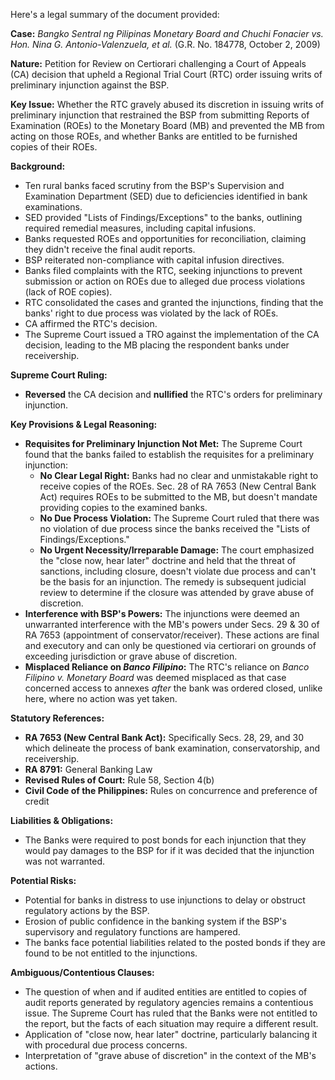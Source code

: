 Here's a legal summary of the document provided:

**Case:** *Bangko Sentral ng Pilipinas Monetary Board and Chuchi Fonacier vs. Hon. Nina G. Antonio-Valenzuela, et al.* (G.R. No. 184778, October 2, 2009)

**Nature:** Petition for Review on Certiorari challenging a Court of Appeals (CA) decision that upheld a Regional Trial Court (RTC) order issuing writs of preliminary injunction against the BSP.

**Key Issue:** Whether the RTC gravely abused its discretion in issuing writs of preliminary injunction that restrained the BSP from submitting Reports of Examination (ROEs) to the Monetary Board (MB) and prevented the MB from acting on those ROEs, and whether Banks are entitled to be furnished copies of their ROEs.

**Background:**

*   Ten rural banks faced scrutiny from the BSP's Supervision and Examination Department (SED) due to deficiencies identified in bank examinations.
*   SED provided "Lists of Findings/Exceptions" to the banks, outlining required remedial measures, including capital infusions.
*   Banks requested ROEs and opportunities for reconciliation, claiming they didn't receive the final audit reports.
*   BSP reiterated non-compliance with capital infusion directives.
*   Banks filed complaints with the RTC, seeking injunctions to prevent submission or action on ROEs due to alleged due process violations (lack of ROE copies).
*   RTC consolidated the cases and granted the injunctions, finding that the banks' right to due process was violated by the lack of ROEs.
*   CA affirmed the RTC's decision.
*   The Supreme Court issued a TRO against the implementation of the CA decision, leading to the MB placing the respondent banks under receivership.

**Supreme Court Ruling:**

*   **Reversed** the CA decision and **nullified** the RTC's orders for preliminary injunction.

**Key Provisions & Legal Reasoning:**

*   **Requisites for Preliminary Injunction Not Met:** The Supreme Court found that the banks failed to establish the requisites for a preliminary injunction:
    *   **No Clear Legal Right:** Banks had no clear and unmistakable right to receive copies of the ROEs. Sec. 28 of RA 7653 (New Central Bank Act) requires ROEs to be submitted to the MB, but doesn't mandate providing copies to the examined banks.
    *   **No Due Process Violation:** The Supreme Court ruled that there was no violation of due process since the banks received the "Lists of Findings/Exceptions."
    *   **No Urgent Necessity/Irreparable Damage:** The court emphasized the "close now, hear later" doctrine and held that the threat of sanctions, including closure, doesn't violate due process and can't be the basis for an injunction. The remedy is subsequent judicial review to determine if the closure was attended by grave abuse of discretion.
*   **Interference with BSP's Powers:** The injunctions were deemed an unwarranted interference with the MB's powers under Secs. 29 & 30 of RA 7653 (appointment of conservator/receiver). These actions are final and executory and can only be questioned via certiorari on grounds of exceeding jurisdiction or grave abuse of discretion.
*   **Misplaced Reliance on *Banco Filipino*:** The RTC's reliance on *Banco Filipino v. Monetary Board* was deemed misplaced as that case concerned access to annexes *after* the bank was ordered closed, unlike here, where no action was yet taken.

**Statutory References:**

*   **RA 7653 (New Central Bank Act):** Specifically Secs. 28, 29, and 30 which delineate the process of bank examination, conservatorship, and receivership.
*   **RA 8791:** General Banking Law
*   **Revised Rules of Court:** Rule 58, Section 4(b)
*   **Civil Code of the Philippines:** Rules on concurrence and preference of credit

**Liabilities & Obligations:**

*   The Banks were required to post bonds for each injunction that they would pay damages to the BSP for if it was decided that the injunction was not warranted. 

**Potential Risks:**

*   Potential for banks in distress to use injunctions to delay or obstruct regulatory actions by the BSP.
*   Erosion of public confidence in the banking system if the BSP's supervisory and regulatory functions are hampered.
*   The banks face potential liabilities related to the posted bonds if they are found to be not entitled to the injunctions.

**Ambiguous/Contentious Clauses:**

*   The question of when and if audited entities are entitled to copies of audit reports generated by regulatory agencies remains a contentious issue. The Supreme Court has ruled that the Banks were not entitled to the report, but the facts of each situation may require a different result.
*   Application of "close now, hear later" doctrine, particularly balancing it with procedural due process concerns.
*   Interpretation of "grave abuse of discretion" in the context of the MB's actions.
